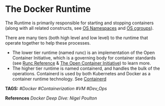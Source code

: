 # The Docker Runtime

The Runtime is primarily responsible for starting and stopping containers (along with all related constructs, see [OS Namespaces](<../OS_Namespaces.md> "OS_Namespaces") and [OS cgroups](<../cgroups.md> "cgroups")).

There are many tiers (both high level and low level) to the runtime that operate together to help these processes.

* The lower tier runtime (named runc) is an implementation of the Open Container Initiative, which is a governing body for container standards (see [Runc Reference](<../Runc_Reference.md> "Runc Reference") & [The Open Container Initiative](<../Open_Container_Initiative> "Open_Container_Initiative")) to learn more.
* The higher tier runtime is named containerd, and handles the bulk of the operations. Containerd is used by both Kubernetes and Docker as a container runtime technology. See [Containerd](<../Containerd.md> "Containerd Notes")

__TAGS:__
_#Docker #Containerization #VM #Dev_Ops_

__References__
_Docker Deep Dive: Nigel Poulton_
